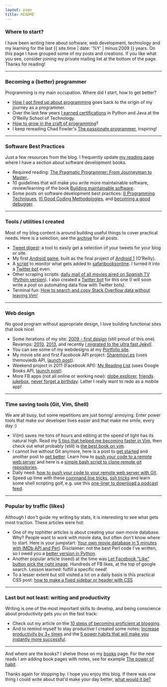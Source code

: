 ```yaml
---
layout: page
title: README
---
```


### Where to start?

I have been writing here about software, web development, technology and my learning for the last {{ site.time | date: '%Y' | minus:2009 }} years. On this page I have grouped some of my posts and creations. If you like what you see, consider joining my private mailing list at the bottom of the page. Thanks for reading!

---

### Becoming a (better) programmer

Programming is my main occupation. Where did I start, how to get better?

* [How I got fired up about programming](2016/02/fired-up-about-programming/) goes back to the origin of my journey as a programmer.
* Over the last few years [I earned certifications](2016/02/certified-advanced-java/) in Python and Java at the O'Reilly School of Technology.
* [How to grow in the craft of programming](2012/08/how-to-grow-craft-programming/)?
* I keep rereading Chad Fowler's [The passionate programmer](2011/04/advance-career-read-passionate-programmer/), inspiring!

---

### Software Best Practices

Just a few resources from the blog. I frequently update [my reading page](books) where I have a section about software development books.

* Required reading: [The Pragmatic Programmer: From Journeyman to Master.](2011/02/great-book-about-software-engineering/).
* 10 guidelines that will make you write more maintainable software, review/learning of the book [Building maintainable software](2016/03/building-maintainable-software/).
* Some posts on software development best practices: [I) Programming Techniques](2012/06/best-practices-software-development-programming-techniques/), [II) Good Coding Methodologies](2012/07/best-practices-software-development-good-coding-methodologies/), and [becoming a good debugger](2011/07/becoming-good-debugger/).

---

### Tools / utilities I created

Most of my blog content is around building useful things to cover practical needs. Here is a selection, see the [archive](archive) for all posts.

* [Tweet digest](2012/03/easy-way-compile-tweet-digest/): a tool to easily get a selection of your tweets for your blog or site.
* My first [Android game](2015/04/my-first-android-game-free-monkey/), built as the final project of [Android 1](http://archive.oreilly.com/oreillyschool/courses/courses.html#course_id_157) (O'Reilly).
* A [script](2015/11/new-safari-books-notification-email/) to monitor what gets added to [safaribooksonline](http://safaribooksonline.com/). I turned it into a [Twitter bot](https://twitter.com/newsafaribooks) even.
* Other scraping scripts: [daily mail of all movies aired on Spanish TV](2012/09/perl-practice-daily-mail-of-movies-spanish-tv/) ([Python version](2013/01/movies-aired-on-spanish-tv-part2-python/)). I also created a [Twitter bot](https://twitter.com/cine_tv_es) for this one (I will soon write a post on automating data flow with Twitter bots).
* Terminal fun: [How to search and copy Stack Overflow data without leaving Vim!](2013/01/search-copy-stackoverflow-data-in-vim-with-conque/)

---

### Web design

No good program without appropriate design, I love building functional sites that look nice!

* Some iterations of my site: [2009 - first design](http://projects.bobbelderbos.com/bb_website_2009.jpg) (still proud of this one). Revamps: [2010](2010/09/new-website-design/), [2013](2013/02/responsive-website-redesign/), and recently [I migrated to the ultra fast Jekyll](2016/01/migrating-to-jekyll/).
* You can see some of my webdesigns at my [Portfolio site](http://projects.bobbelderbos.com/portfolio/).
* My movie site and first Facebook API project: [Sharemovi.es](http://sharemovi.es/) (uses themoviedb API, [launch post](2010/11/sneak-preview-sharemovies/)).
* Weekend project in 2011 (Facebook API): [My Reading List](http://fbreadinglist.com/) (uses Google Books API, [launch post](2011/03/new-facebook-app-my-reading-list/)).
* More FB apps (not all online or working now): [globe explorer](http://bobbelderbos.com/globe/), [friends jukebox](2011/06/new-facebook-app-friends-jukebox/), [never forget a birthday](2011/07/example-simple-facebook-canvasapp-never-forget-a-birthday/). Latter I really want to redo as a mobile app!

---

### Time saving tools (Git, Vim, Shell)

We are all busy, but some repetitions are just boring/ annoying. Enter power tools that make our developer lives easier and that make me smile, every day :)

* Vi(m) saves me tons of hours and editing at the speed of light has its natural high. Read my [5 tips that helped me becoming faster in Vim](2012/09/5-tips-for-becoming-faster-in-vim/), then check out what probably (still) is [the best book on vim](2012/10/book-review-practical-vim-edit-text-at-the-speed-of-thought/).
* I cannot live without Git anymore, here is a post to [get started](2012/02/git-in-a-nutshell/) and another post to [get better](2013/03/master-intermediate-git-operations/). Learn how to [push your code to a remote web server](2012/03/push-code-remote-web-server-git/) and here is a [simple bash script to clone remote git repositories](2012/07/simple-bash-script-to-clone-remote-git-repositories/).
* Daily need: [how to push your code to your remote web server with Git](2012/03/push-code-remote-web-server-git/).
* Speed up time with these [command line tricks](2013/05/be-more-productive-with-unix-shell/), [ssh tricks](2013/05/ssh-tricks-remote-servers/) and learn some shell scripting golf, e.g. use this [one-liner to download a podcast feed](2013/12/podcast-scripting-golf/).

---

### Popular by traffic (likes)

Although I don't guide my writing by stats, it is interesting to see what gets most traction. These articles were hot:

* One of my tophitter articles is about creating your own movie database. Why? People want to work with movie data, but often don't know where to start. Here is your jumpstart: [Your own movie database in 5 minutes with IMDb API and Perl](2011/11/movie-database-imdb-api-perl/). Disclaimer: not the best Perl code I've written, so I owed you a [better version in Python](2016/02/movie-site-in-minute-omdb-api-python/).
* Another popular article (need) at the time was [Let Facebook "Like" button pick the right image](2011/03/facebook-like-button-right-image/). Hundreds of FB likes, at the top of google search. Lesson learned: fulfill a specific need!
* To a lesser extent but still visited a lot on a daily basis is this practical CSS post: [how to make a fixed sidebar or header with CSS](2012/03/how-to-make-a-fixed-sidebar-or-header-with-css/)

---

### Last but not least: writing and productivity

Writing is one of the most important skills to develop, and being conscience about productivity gets you on the fast track: 

* Check out my article on the [10 steps of becoming proficient at blogging](2011/07/10-steps-proficient-blogger/).
* And to remind myself to stay productive I created some notes: [Increase productivity by 3+ times](2010/09/increase-productivity-by-3-times/) and the [5 power habits that will make you instantly more successful](2016/02/power-habits/).

---

And where are the books? I shelve those on my [books](books) page. For the new reads I am adding book pages with notes, see for example [The power of habit](books/PowerHabit.html).

Thanks again for stopping by. I hope you enjoy this blog. If there was one thing I could write about that'd make your day better, <a href="mailto:ideas@bobbelderbos.com?Subject=Please%20write%20about%20..." target="_top">what would it be?</a>
